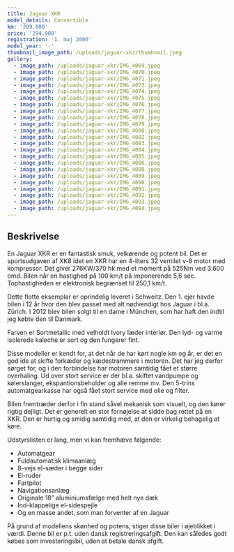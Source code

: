 ```yaml
---
title: Jaguar XKR
model_details: Convertible
km: '209.000'
price: '294.900'
registration: '1. maj 2000'
model_year: '-'
thumbnail_image_path: /uploads/jaguar-xkr/thumbnail.jpeg
gallery:
  - image_path: /uploads/jaguar-xkr/IMG_4069.jpeg
  - image_path: /uploads/jaguar-xkr/IMG_4070.jpeg
  - image_path: /uploads/jaguar-xkr/IMG_4071.jpeg
  - image_path: /uploads/jaguar-xkr/IMG_4073.jpeg
  - image_path: /uploads/jaguar-xkr/IMG_4074.jpeg
  - image_path: /uploads/jaguar-xkr/IMG_4075.jpeg
  - image_path: /uploads/jaguar-xkr/IMG_4076.jpeg
  - image_path: /uploads/jaguar-xkr/IMG_4077.jpeg
  - image_path: /uploads/jaguar-xkr/IMG_4078.jpeg
  - image_path: /uploads/jaguar-xkr/IMG_4079.jpeg
  - image_path: /uploads/jaguar-xkr/IMG_4080.jpeg
  - image_path: /uploads/jaguar-xkr/IMG_4082.jpeg
  - image_path: /uploads/jaguar-xkr/IMG_4083.jpeg
  - image_path: /uploads/jaguar-xkr/IMG_4084.jpeg
  - image_path: /uploads/jaguar-xkr/IMG_4085.jpeg
  - image_path: /uploads/jaguar-xkr/IMG_4086.jpeg
  - image_path: /uploads/jaguar-xkr/IMG_4088.jpeg
  - image_path: /uploads/jaguar-xkr/IMG_4089.jpeg
  - image_path: /uploads/jaguar-xkr/IMG_4090.jpeg
  - image_path: /uploads/jaguar-xkr/IMG_4091.jpeg
  - image_path: /uploads/jaguar-xkr/IMG_4092.jpeg
  - image_path: /uploads/jaguar-xkr/IMG_4093.jpeg
  - image_path: /uploads/jaguar-xkr/IMG_4094.jpeg 
---
```


## Beskrivelse

En Jaguar XKR er en fantastisk smuk, velkørende og potent bil. Det er sportsudgaven af XK8 idet en XKR  har en 4-liters 32 ventilet v-8 motor med kompressor. Det giver 276KW/370 hk med et moment på 525Nm ved 3.600 omd. Bilen når en hastighed på 100 km/t på imponerende 5,6 sec. Tophastigheden er elektronisk begrænset til 250,1 km/t.

Dette flotte eksemplar er oprindelig leveret i Schweitz. Den 1. ejer havde bilen i 12 år hvor den blev passet med alt nødvendigt hos Jaguar i bl.a. Zürich. I 2012 blev bilen solgt til en dame i München, som har haft den indtil jeg købte den til Danmark.  

Farven er Sortmetallic med velholdt Ivory læder interiør. Den lyd- og varme isolerede kaleche er sort og den fungerer fint. 

Disse modeller er kendt for, at det når de har kørt nogle km og år, er det en god ide at skifte forkæder og kædestrammere i motoren. Det har jeg derfor sørget for, og i den forbindelse har motoren samtidig fået et større overhaling. Ud over stort service er der bl.a. skiftet vandpumpe og kølerslanger, ekspantionsbeholder og alle remme mv. Den 5-trins automatgearkasse har også fået stort service med olie og filter. 

Bilen fremtræder derfor i fin stand såvel mekanisk som visuelt, og den kører rigtig dejligt. Det er generelt en stor fornøjelse at sidde bag rettet på en XKR. Den er hurtig og smidig samtidig med, at den er virkelig behagelig at køre. 

Udstyrslisten er lang, men vi kan fremhæve følgende: 

* Automatgear
* Fuldautomatisk  klimaanlæg
* 8-vejs el-sæder i begge sider
* El-ruder
* Fartpilot
* Navigationsanlæg
* Originale 18” aluminiumsfælge med helt nye dæk
* Ind-klappelige el-sidespejle
* Og en masse andet, som man forventer af en Jaguar

På grund af modellens skønhed og potens, stiger disse biler i øjeblikket i værdi. Denne bil er p.t. uden dansk registreringsafgift. Den kan således godt købes som investeringsbil, uden at betale dansk afgift.  